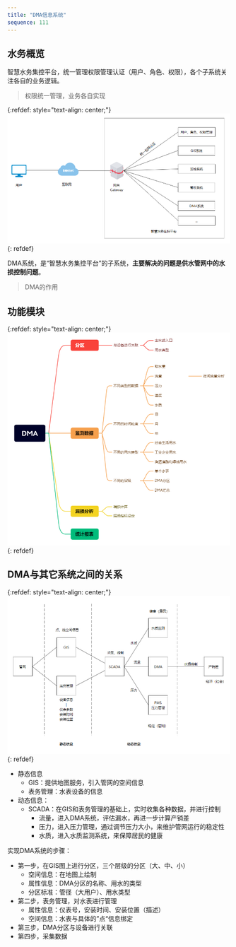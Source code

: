 ```yaml
---
title: "DMA信息系统"
sequence: 111
---
```


## 水务概览

智慧水务集控平台，统一管理权限管理认证（用户、角色、权限），各个子系统关注各自的业务逻辑。

> 权限统一管理，业务各自实现

{:refdef: style="text-align: center;"}
![](/assets/image/dma/water-affairs.png)
{: refdef}

DMA系统，是“智慧水务集控平台”的子系统，**主要解决的问题是供水管网中的水损控制问题**。

> DMA的作用

## 功能模块

{:refdef: style="text-align: center;"}
![](/assets/image/dma/dma-modules.png)
{: refdef}

## DMA与其它系统之间的关系

{:refdef: style="text-align: center;"}
![](/assets/image/dma/from-pipeline-to-dma.png)
{: refdef}

- 静态信息
    - GIS：提供地图服务，引入管网的空间信息
    - 表务管理：水表设备的信息
- 动态信息：
    - SCADA：在GIS和表务管理的基础上，实时收集各种数据，并进行控制
        - 流量，进入DMA系统，评估漏水，再进一步计算产销差
        - 压力，进入压力管理，通过调节压力大小，来维护管网运行的稳定性
        - 水质，进入水质监测系统，来保障居民的健康

实现DMA系统的步骤：

- 第一步，在GIS图上进行分区，三个层级的分区（大、中、小）
    - 空间信息：在地图上绘制
    - 属性信息：DMA分区的名称、用水的类型
    - 分区标准：管径（大用户）、用水类型
- 第二步，表务管理，对水表进行管理
    - 属性信息：仪表号，安装时间、安装位置（描述）
    - 空间信息：水表与具体的”点“信息绑定
- 第三步，DMA分区与设备进行关联
- 第四步，采集数据



